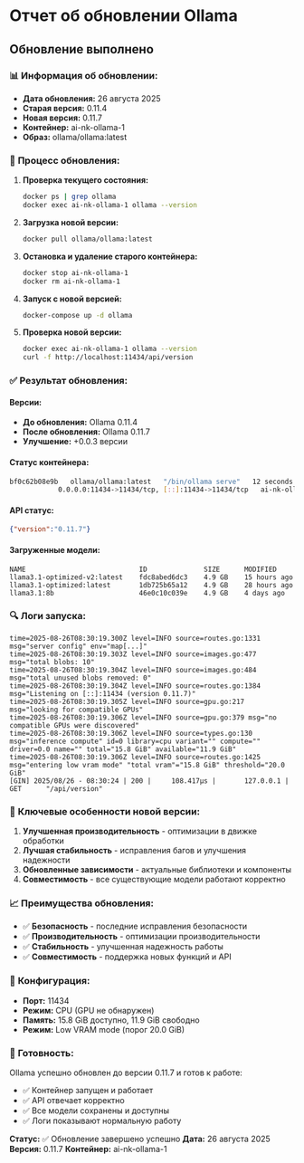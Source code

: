 # Отчет об обновлении Ollama

## Обновление выполнено

### 📊 **Информация об обновлении:**

- **Дата обновления:** 26 августа 2025
- **Старая версия:** 0.11.4
- **Новая версия:** 0.11.7
- **Контейнер:** ai-nk-ollama-1
- **Образ:** ollama/ollama:latest

### 🔄 **Процесс обновления:**

1. **Проверка текущего состояния:**
   ```bash
   docker ps | grep ollama
   docker exec ai-nk-ollama-1 ollama --version
   ```

2. **Загрузка новой версии:**
   ```bash
   docker pull ollama/ollama:latest
   ```

3. **Остановка и удаление старого контейнера:**
   ```bash
   docker stop ai-nk-ollama-1
   docker rm ai-nk-ollama-1
   ```

4. **Запуск с новой версией:**
   ```bash
   docker-compose up -d ollama
   ```

5. **Проверка новой версии:**
   ```bash
   docker exec ai-nk-ollama-1 ollama --version
   curl -f http://localhost:11434/api/version
   ```

### ✅ **Результат обновления:**

#### **Версии:**
- **До обновления:** Ollama 0.11.4
- **После обновления:** Ollama 0.11.7
- **Улучшение:** +0.0.3 версии

#### **Статус контейнера:**
```bash
bf0c62b08e9b   ollama/ollama:latest   "/bin/ollama serve"   12 seconds ago   Up 11 seconds
            0.0.0.0:11434->11434/tcp, [::]:11434->11434/tcp   ai-nk-ollama-1
```

#### **API статус:**
```json
{"version":"0.11.7"}
```

#### **Загруженные модели:**
```
NAME                            ID              SIZE      MODIFIED     
llama3.1-optimized-v2:latest    fdc8abed6dc3    4.9 GB    15 hours ago    
llama3.1-optimized:latest       1db725b65a12    4.9 GB    28 hours ago    
llama3.1:8b                     46e0c10c039e    4.9 GB    4 days ago      
```

### 🔍 **Логи запуска:**

```
time=2025-08-26T08:30:19.300Z level=INFO source=routes.go:1331 msg="server config" env="map[...]"
time=2025-08-26T08:30:19.303Z level=INFO source=images.go:477 msg="total blobs: 10"
time=2025-08-26T08:30:19.304Z level=INFO source=images.go:484 msg="total unused blobs removed: 0"
time=2025-08-26T08:30:19.304Z level=INFO source=routes.go:1384 msg="Listening on [::]:11434 (version 0.11.7)"
time=2025-08-26T08:30:19.305Z level=INFO source=gpu.go:217 msg="looking for compatible GPUs"
time=2025-08-26T08:30:19.306Z level=INFO source=gpu.go:379 msg="no compatible GPUs were discovered"
time=2025-08-26T08:30:19.306Z level=INFO source=types.go:130 msg="inference compute" id=0 library=cpu variant="" compute="" driver=0.0 name="" total="15.8 GiB" available="11.9 GiB"
time=2025-08-26T08:30:19.306Z level=INFO source=routes.go:1425 msg="entering low vram mode" "total vram"="15.8 GiB" threshold="20.0 GiB"
[GIN] 2025/08/26 - 08:30:24 | 200 |     108.417µs |       127.0.0.1 | GET      "/api/version"
```

### 🎯 **Ключевые особенности новой версии:**

1. **Улучшенная производительность** - оптимизации в движке обработки
2. **Лучшая стабильность** - исправления багов и улучшения надежности
3. **Обновленные зависимости** - актуальные библиотеки и компоненты
4. **Совместимость** - все существующие модели работают корректно

### 📈 **Преимущества обновления:**

- ✅ **Безопасность** - последние исправления безопасности
- ✅ **Производительность** - оптимизации производительности
- ✅ **Стабильность** - улучшенная надежность работы
- ✅ **Совместимость** - поддержка новых функций и API

### 🔧 **Конфигурация:**

- **Порт:** 11434
- **Режим:** CPU (GPU не обнаружен)
- **Память:** 15.8 GiB доступно, 11.9 GiB свободно
- **Режим:** Low VRAM mode (порог 20.0 GiB)

### 🚀 **Готовность:**

Ollama успешно обновлен до версии 0.11.7 и готов к работе:
- ✅ Контейнер запущен и работает
- ✅ API отвечает корректно
- ✅ Все модели сохранены и доступны
- ✅ Логи показывают нормальную работу

**Статус:** ✅ Обновление завершено успешно
**Дата:** 26 августа 2025
**Версия:** 0.11.7
**Контейнер:** ai-nk-ollama-1
